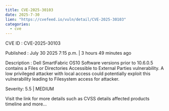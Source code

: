 ```yaml
--- 
title: CVE-2025-30103
date: 2025-7-30
lien: "https://cvefeed.io/vuln/detail/CVE-2025-30103"
categories:
  - cve
---
```


CVE ID : CVE-2025-30103

Published :  July 30
2025
7:15 p.m. | 3 hours
49 minutes ago

Description : Dell SmartFabric OS10 Software
versions prior to 10.6.0.5 contains a Files or Directories Accessible to External Parties vulnerability. A low privileged attacker with local access could potentially exploit this vulnerability
leading to Filesystem access for attacker.

Severity: 5.5 | MEDIUM

Visit the link for more details
such as CVSS details
affected products
timeline
and more...
